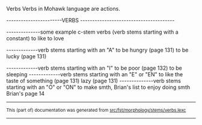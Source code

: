 Verbs
Verbs in Mohawk language are actions.

-----------------------VERBS ---------------------------------------

--------------some example c-stem verbs (verb stems starting with a constant)
to like
to love

-------------verb stems starting with an "A"
to be hungry (page 131)
to be lucky (page 131)

-------------verb stems starting with an "I"
to be  poor (page 132)
to be sleeping
-------------verb stems starting with an "E" or "EN"
to like the taste of something (page 131)
lazy (page 131)
--------------verb stems starting with an "O" or "ON"
to make smth, Brian's list
to enjoy doing smth Brian's page 14

* * *

<small>This (part of) documentation was generated from [src/fst/morphology/stems/verbs.lexc](https://github.com/giellalt/lang-moh/blob/main/src/fst/morphology/stems/verbs.lexc)</small>

---

